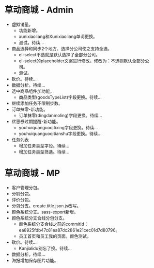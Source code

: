 # 草动商城 - Admin
* 虚拟销量。
  - 功能新增。
  - xunixiaoliang和Xunixiaoliang单词更换。
  - 测试。待续...
* 商品选择和同步2个地方，选择分公司使之支持全选。
  - el-select不选就是默认选择了全部分公司。
  - el-select的placeholder文案进行修改。修改为：不选则默认全部分公司。
  - 测试。
* 砍价。待续...
* 数据分析。待续...
* 选中商品组件加功能。
  - 商品类型(goodsTypeList)字段更换。待续...
* 继续添加任务不限制步数。
* 订单抹零-新功能。
  - 订单抹零(dingdanmoling)字段更换。待续...
* 优惠券过期提醒-新功能。
  - youhuiquanguoqitixing字段更换。待续...
  - youhuiquanguoqitianshu字段更换。待续...
* 任务列表
    - 增加任务类型字段。待续...
    - 增加任务类型筛选。待续...

# 草动商城 - MP
* 客户管理分包。
* 分销分包。
* 评价分包。
* 分包分支。create.title.json.js改写。
* 颜色系统分支。sass-export新增。
* 颜色系统分支合线分包分支。
  - 颜色系统分支合线之前的commitId：ea8925fdb47c81ea87dc2861e21cec01d7d80796。
  - 员工首页和员工我的页面。颜色测试。
* 砍价。待续...
  - Kanjialidu别忘了换。待续...
* 数据分析。待续...
* 海报增加保存图片功能。
